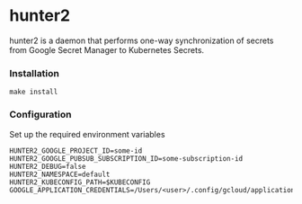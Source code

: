 # hunter2

hunter2 is a daemon that performs one-way synchronization of secrets from Google Secret Manager to Kubernetes Secrets.

### Installation

```shell script
make install
```

### Configuration

Set up the required environment variables

```text
HUNTER2_GOOGLE_PROJECT_ID=some-id
HUNTER2_GOOGLE_PUBSUB_SUBSCRIPTION_ID=some-subscription-id
HUNTER2_DEBUG=false
HUNTER2_NAMESPACE=default
HUNTER2_KUBECONFIG_PATH=$KUBECONFIG
GOOGLE_APPLICATION_CREDENTIALS=/Users/<user>/.config/gcloud/application_default_credentials.json
```